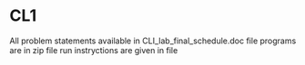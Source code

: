 # CL1

All problem statements available in CLI_lab_final_schedule.doc file
programs are in zip file
run instryctions are given in file 
